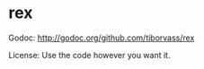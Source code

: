 rex
===

Godoc: http://godoc.org/github.com/tiborvass/rex

License: Use the code however you want it.
